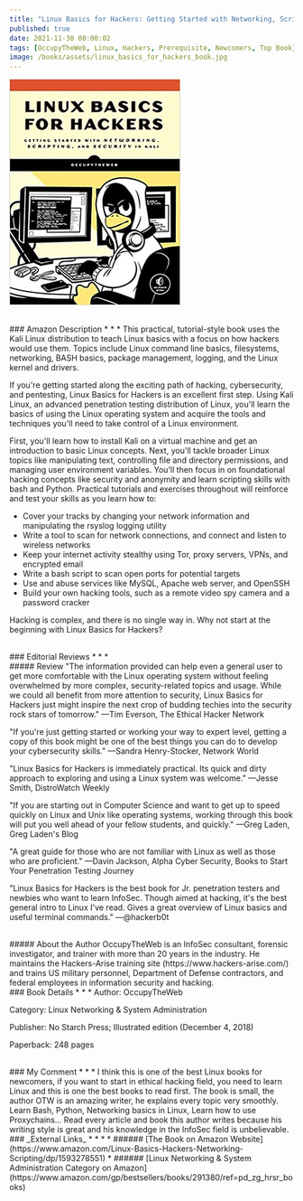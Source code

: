 ```yaml
---
title: "Linux Basics for Hackers: Getting Started with Networking, Scripting, and Security in Kali"
published: true
date: 2021-11-30 00:00:02
tags: [OccupyTheWeb, Linux, Hackers, Prerequisite, Newcomers, Top Book]
image: /books/assets/linux_basics_for_hackers_book.jpg
---
```


![](/books/assets/linux_basics_for_hackers_book.jpg)

<br>
### Amazon Description
* * *
This practical, tutorial-style book uses the Kali Linux distribution to teach Linux basics with a focus on how hackers would use them. Topics include Linux command line basics, filesystems, networking, BASH basics, package management, logging, and the Linux kernel and drivers.

If you're getting started along the exciting path of hacking, cybersecurity, and pentesting, Linux Basics for Hackers is an excellent first step. Using Kali Linux, an advanced penetration testing distribution of Linux, you'll learn the basics of using the Linux operating system and acquire the tools and techniques you'll need to take control of a Linux environment.

First, you'll learn how to install Kali on a virtual machine and get an introduction to basic Linux concepts. Next, you'll tackle broader Linux topics like manipulating text, controlling file and directory permissions, and managing user environment variables. You'll then focus in on foundational hacking concepts like security and anonymity and learn scripting skills with bash and Python. Practical tutorials and exercises throughout will reinforce and test your skills as you learn how to:

- Cover your tracks by changing your network information and manipulating the rsyslog logging utility
- Write a tool to scan for network connections, and connect and listen to wireless networks
- Keep your internet activity stealthy using Tor, proxy servers, VPNs, and encrypted email
- Write a bash script to scan open ports for potential targets
- Use and abuse services like MySQL, Apache web server, and OpenSSH
- Build your own hacking tools, such as a remote video spy camera and a password cracker

Hacking is complex, and there is no single way in. Why not start at the beginning with Linux Basics for Hackers?

<br>
### Editorial Reviews
* * *
<br>
##### Review
"The information provided can help even a general user to get more comfortable with the Linux operating system without feeling overwhelmed by more complex, security-related topics and usage. While we could all benefit from more attention to security, Linux Basics for Hackers just might inspire the next crop of budding techies into the security rock stars of tomorrow."
—Tim Everson, The Ethical Hacker Network

"If you're just getting started or working your way to expert level, getting a copy of this book might be one of the best things you can do to develop your cybersecurity skills."
—Sandra Henry-Stocker, Network World

"Linux Basics for Hackers is immediately practical. Its quick and dirty approach to exploring and using a Linux system was welcome."
—Jesse Smith, DistroWatch Weekly

"If you are starting out in Computer Science and want to get up to speed quickly on Linux and Unix like operating systems, working through this book will put you well ahead of your fellow students, and quickly."
—Greg Laden, Greg Laden's Blog

"A great guide for those who are not familiar with Linux as well as those who are proficient."
—Davin Jackson, Alpha Cyber Security, Books to Start Your Penetration Testing Journey

"Linux Basics for Hackers is the best book for Jr. penetration testers and newbies who want to learn InfoSec. Though aimed at hacking, it's the best general intro to Linux I've read. Gives a great overview of Linux basics and useful terminal commands."
—@hackerb0t

<br>
##### About the Author
OccupyTheWeb is an InfoSec consultant, forensic investigator, and trainer with more than 20 years in the industry. He maintains the Hackers-Arise training site (https://www.hackers-arise.com/) and trains US military personnel, Department of Defense contractors, and federal employees in information security and hacking.

<br>
### Book Details
* * *
Author: OccupyTheWeb

Category: Linux Networking & System Administration

Publisher: No Starch Press; Illustrated edition (December 4, 2018)

Paperback: 248 pages

<br>
### My Comment
* * *
I think this is one of the best Linux books for newcomers, if you want to start in ethical hacking field, you need to learn Linux and this is one the best books to read first. The book is small, the author OTW is an amazing writer, he explains every topic very smoothly. Learn Bash, Python, Networking basics in Linux, Learn how to use Proxychains...
Read every article and book this author writes because his writing style is great and his knowledge in the InfoSec field is unbelievable.

<br>
### _External Links_
* * *
* ###### [The Book on Amazon Website](https://www.amazon.com/Linux-Basics-Hackers-Networking-Scripting/dp/1593278551)
* ######  [Linux Networking & System Administration Category on Amazon](https://www.amazon.com/gp/bestsellers/books/291380/ref=pd_zg_hrsr_books)
